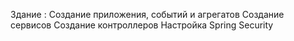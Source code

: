 Здание :
Создание приложения, событий и агрегатов 
Создание сервисов
Создание контроллеров
Настройка Spring Security

